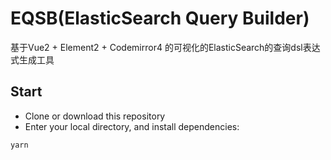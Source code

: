 # EQSB(ElasticSearch Query Builder)

基于Vue2 + Element2 + Codemirror4 的可视化的ElasticSearch的查询dsl表达式生成工具

## Start

 - Clone or download this repository
 - Enter your local directory, and install dependencies:

``` bash
yarn
```
